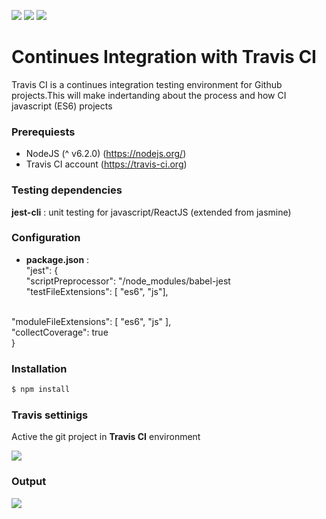 ![](https://s32.postimg.org/xsx2dwh39/react.png?raw=true)
![](https://s31.postimg.org/6pa2thz2j/jest.png?raw=true)
![](https://s32.postimg.org/rwpuruyol/travis_ci.png?raw=true)

# Continues Integration with Travis CI
Travis CI is a continues integration testing environment for Github projects.This will make indertanding about the process and how CI javascript (ES6) projects

### Prerequiests
  - NodeJS (^ v6.2.0) (https://nodejs.org/)
  - Travis CI account (https://travis-ci.org)

### Testing dependencies
  **jest-cli** : unit testing for javascript/ReactJS (extended from jasmine)

### Configuration
* **package.json** :<br/>
   "jest": {<br/>
    "scriptPreprocessor": "<rootDir>/node_modules/babel-jest<br/>
    "testFileExtensions": [
      "es6",
      "js"],
<br/>
    "moduleFileExtensions": [
      "es6",
      "js"
    ],<br/>
    "collectCoverage": true<br/>
  }

### Installation
```sh
$ npm install
```

### Travis settinigs

Active the git project in **Travis CI** environment

![](https://s32.postimg.org/qc8j6oied/image.png?raw=true)

### Output
![](https://s31.postimg.org/uf6v47j17/ci_1.png?raw=true)
